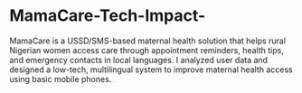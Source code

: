 # MamaCare-Tech-Impact-
MamaCare is a USSD/SMS-based maternal health solution that helps rural Nigerian women access care through appointment reminders, health tips, and emergency contacts in local languages. I analyzed user data and designed a low-tech, multilingual system to improve maternal health access using basic mobile phones.
